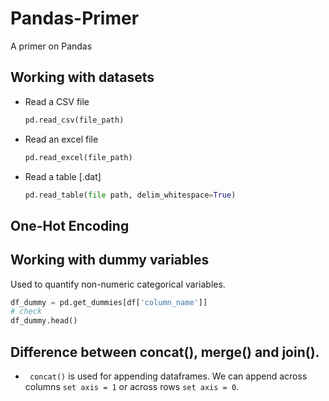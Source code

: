 # Pandas-Primer
A primer on Pandas

## Working with datasets
- Read a CSV file

  ```python 
  pd.read_csv(file_path) 
  ```
- Read an excel file
  ```python
  pd.read_excel(file_path) 
  ```
- Read a table [.dat]
  ```python
  pd.read_table(file path, delim_whitespace=True)
  ```

## One-Hot Encoding

## Working with dummy variables
Used to quantify non-numeric categorical variables.

```python
df_dummy = pd.get_dummies[df['column_name']]
# check
df_dummy.head()
```

## Difference between concat(), merge() and join().
- ``` concat()``` is used for appending dataframes. We can append across columns ```set axis = 1``` or across rows ```set axis = 0```.
